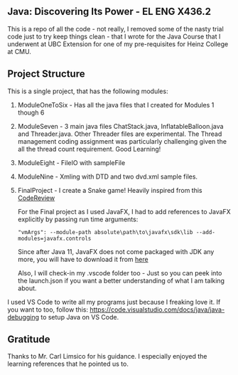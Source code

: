 ## Java: Discovering Its Power - EL ENG X436.2

This is a repo of all the code - not really, I removed some of the nasty trial code just to try keep things clean -  that I wrote for the Java Course that I underwent at UBC Extension for one of my pre-requisites for Heinz College at CMU.

## Project Structure

This is a single project, that has the following modules:

1. ModuleOneToSix - Has all the java files that I created for Modules 1 though 6
2. ModuleSeven - 3 main java files ChatStack.java, InflatableBalloon.java and Threader.java. Other Threader files are experimental. The Thread management coding assignment was particularly challenging given the all the thread count requirement. Good Learning! 
3. ModuleEight - FileIO with sampleFile
4. ModuleNine - Xmling with DTD and two dvd.xml sample files.
5. FinalProject - I create a Snake game! Heavily inspired from this [CodeReview](https://codereview.stackexchange.com/questions/151800/snake-in-javafx/151845#151845?newreg=25450db81cb24bb489f04fdb0e53f36a)

    For the Final project as I used JavaFX, I had to add references to JavaFX explicitly by passing run time arguments:

    ```"vmArgs": --module-path absolute\path\to\javafx\sdk\lib --add-modules=javafx.controls```

    Since after Java 11, JavaFX does not come packaged with JDK any more, you will have to download it from [here](https://gluonhq.com/products/javafx/)

    Also, I will check-in my .vscode folder too - Just so you can peek into the launch.json if you want a better understanding of what I am talking about.

I used VS Code to write all my programs just because I freaking love it. If you want to too, follow this: https://code.visualstudio.com/docs/java/java-debugging to setup Java on VS Code.

## Gratitude

Thanks to Mr. Carl Limsico for his guidance. I especially enjoyed the learning references that he pointed us to.
